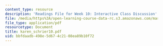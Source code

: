 ```yaml
---
content_type: resource
description: 'Readings File for Week 10: Interactive Class Discussion'
file: /media/https%3A/open-learning-course-data-rc.s3.amazonaws.com/mas-961-seminar-on-deep-engagement-fall-2004/bbfdaadb498e5d674c2108ea89b10f72_karen_schrier10.pdf
file_type: application/pdf
resourcetype: Document
title: karen_schrier10.pdf
uid: bbfdaadb-498e-5d67-4c21-08ea89b10f72
---
```

